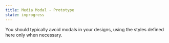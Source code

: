 ```yaml
---
title: Media Modal - Prototype
state: inprogress
---
```


You should typically avoid modals in your designs, using the styles defined here only when necessary.